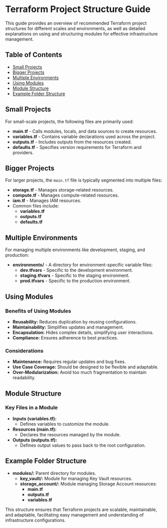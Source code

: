# Terraform Project Structure Guide

This guide provides an overview of recommended Terraform project structures for different scales and environments, as well as detailed explanations on using and structuring modules for effective infrastructure management.

## Table of Contents
- [Small Projects](#small-projects)
- [Bigger Projects](#bigger-projects)
- [Multiple Environments](#multiple-environments)
- [Using Modules](#using-modules)
- [Module Structure](#module-structure)
- [Example Folder Structure](#example-folder-structure)

## Small Projects
For small-scale projects, the following files are primarily used:
- **main.tf** - Calls modules, locals, and data sources to create resources.
- **variables.tf** - Contains variable declarations used across the project.
- **outputs.tf** - Includes outputs from the resources created.
- **defaults.tf** - Specifies version requirements for Terraform and providers.

## Bigger Projects
For larger projects, the `main.tf` file is typically segmented into multiple files:
- **storage.tf** - Manages storage-related resources.
- **compute.tf** - Manages compute-related resources.
- **iam.tf** - Manages IAM resources.
- Common files include:
  - **variables.tf**
  - **outputs.tf**
  - **defaults.tf**

## Multiple Environments
For managing multiple environments like development, staging, and production:
- **environments/** - A directory for environment-specific variable files:
  - **dev.tfvars** - Specific to the development environment.
  - **staging.tfvars** - Specific to the staging environment.
  - **prod.tfvars** - Specific to the production environment.

## Using Modules
### Benefits of Using Modules
- **Reusability:** Reduces duplication by reusing configurations.
- **Maintainability:** Simplifies updates and management.
- **Encapsulation:** Hides complex details, simplifying user interactions.
- **Compliance:** Ensures adherence to best practices.

### Considerations
- **Maintenance:** Requires regular updates and bug fixes.
- **Use Case Coverage:** Should be designed to be flexible and adaptable.
- **Over-Modularization:** Avoid too much fragmentation to maintain readability.

## Module Structure
### Key Files in a Module
- **Inputs (variables.tf):**
  - Defines variables to customize the module.
- **Resources (main.tf):**
  - Declares the resources managed by the module.
- **Outputs (outputs.tf):**
  - Defines output values to pass back to the root configuration.

## Example Folder Structure
- **modules/:** Parent directory for modules.
  - **key_vault/:** Module for managing Key Vault resources.
  - **storage_account/:** Module managing Storage Account resources:
    - **main.tf**
    - **outputs.tf**
    - **variables.tf**

This structure ensures that Terraform projects are scalable, maintainable, and adaptable, facilitating easy management and understanding of infrastructure configurations.
